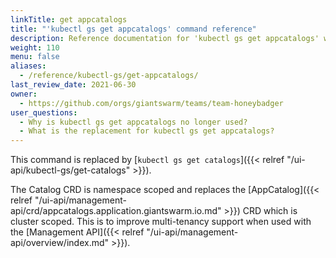 ```yaml
---
linkTitle: get appcatalogs
title: "'kubectl gs get appcatalogs' command reference"
description: Reference documentation for 'kubectl gs get appcatalogs' which is replaced by 'kubectl gs get catalogs'.
weight: 110
menu: false
aliases:
  - /reference/kubectl-gs/get-appcatalogs/
last_review_date: 2021-06-30
owner:
  - https://github.com/orgs/giantswarm/teams/team-honeybadger
user_questions:
  - Why is kubectl gs get appcatalogs no longer used?
  - What is the replacement for kubectl gs get appcatalogs?
---
```


This command is replaced by  [`kubectl gs get catalogs`]({{< relref "/ui-api/kubectl-gs/get-catalogs" >}}).

The Catalog CRD is namespace scoped and replaces the [AppCatalog]({{< relref "/ui-api/management-api/crd/appcatalogs.application.giantswarm.io.md" >}})
CRD which is cluster scoped. This is to improve multi-tenancy support when used with the [Management API]({{< relref "/ui-api/management-api/overview/index.md" >}}).
